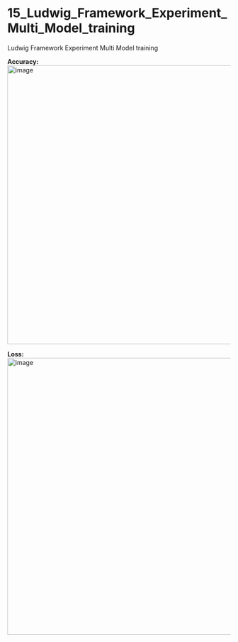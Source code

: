 # 15_Ludwig_Framework_Experiment_Multi_Model_training
Ludwig Framework Experiment Multi Model training

**Accuracy:**
<img width="628" alt="image" src="https://github.com/MyMLOpsProjects/15_Ludwig_Framework_Experiment_Multi_Model_training/assets/90625369/900759eb-9d83-4bcb-9184-ec68bb56547d">

**Loss:**
<img width="624" alt="image" src="https://github.com/MyMLOpsProjects/15_Ludwig_Framework_Experiment_Multi_Model_training/assets/90625369/659b09d5-4b89-4c9d-b9d3-a114fda272da">

